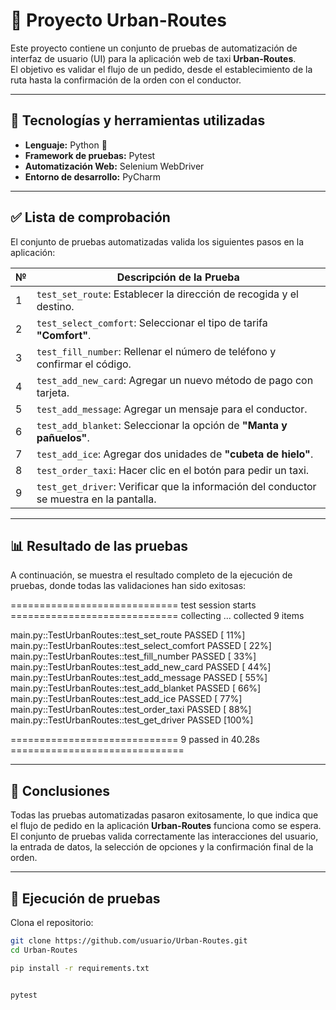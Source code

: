 # 🚕 Proyecto Urban-Routes  

Este proyecto contiene un conjunto de pruebas de automatización de interfaz de usuario (UI) para la aplicación web de taxi **Urban-Routes**.  
El objetivo es validar el flujo de un pedido, desde el establecimiento de la ruta hasta la confirmación de la orden con el conductor.  

---

## 📌 Tecnologías y herramientas utilizadas  

- **Lenguaje:** Python 🐍  
- **Framework de pruebas:** Pytest  
- **Automatización Web:** Selenium WebDriver  
- **Entorno de desarrollo:** PyCharm  

---

## ✅ Lista de comprobación  

El conjunto de pruebas automatizadas valida los siguientes pasos en la aplicación:  

| № | Descripción de la Prueba |
|---|---------------------------|
| 1 | `test_set_route`: Establecer la dirección de recogida y el destino. |
| 2 | `test_select_comfort`: Seleccionar el tipo de tarifa **"Comfort"**. |
| 3 | `test_fill_number`: Rellenar el número de teléfono y confirmar el código. |
| 4 | `test_add_new_card`: Agregar un nuevo método de pago con tarjeta. |
| 5 | `test_add_message`: Agregar un mensaje para el conductor. |
| 6 | `test_add_blanket`: Seleccionar la opción de **"Manta y pañuelos"**. |
| 7 | `test_add_ice`: Agregar dos unidades de **"cubeta de hielo"**. |
| 8 | `test_order_taxi`: Hacer clic en el botón para pedir un taxi. |
| 9 | `test_get_driver`: Verificar que la información del conductor se muestra en la pantalla. |

---

## 📊 Resultado de las pruebas  

A continuación, se muestra el resultado completo de la ejecución de pruebas, donde todas las validaciones han sido exitosas:  

============================= test session starts =============================
collecting ... collected 9 items

main.py::TestUrbanRoutes::test_set_route PASSED [ 11%]
main.py::TestUrbanRoutes::test_select_comfort PASSED [ 22%]
main.py::TestUrbanRoutes::test_fill_number PASSED [ 33%]
main.py::TestUrbanRoutes::test_add_new_card PASSED [ 44%]
main.py::TestUrbanRoutes::test_add_message PASSED [ 55%]
main.py::TestUrbanRoutes::test_add_blanket PASSED [ 66%]
main.py::TestUrbanRoutes::test_add_ice PASSED [ 77%]
main.py::TestUrbanRoutes::test_order_taxi PASSED [ 88%]
main.py::TestUrbanRoutes::test_get_driver PASSED [100%]

============================= 9 passed in 40.28s ==============================



---

## 🎉 Conclusiones

Todas las pruebas automatizadas pasaron exitosamente, lo que indica que el flujo de pedido en la aplicación **Urban-Routes** funciona como se espera.
El conjunto de pruebas valida correctamente las interacciones del usuario, la entrada de datos, la selección de opciones y la confirmación final de la orden.

---

## 🚀 Ejecución de pruebas

Clona el repositorio:

```bash
git clone https://github.com/usuario/Urban-Routes.git
cd Urban-Routes

pip install -r requirements.txt


pytest
